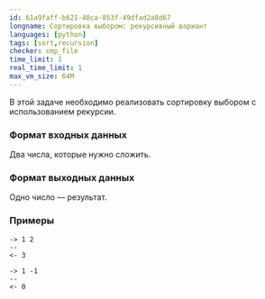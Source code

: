 ```yaml
---
id: 61a9faff-b621-40ca-853f-49dfad2a8d67
longname: Сортировка выбором: рекурсивный вариант
languages: [python]
tags: [sort,recursion]
checker: cmp_file
time_limit: 1
real_time_limit: 1
max_vm_size: 64M
---
```



В этой задаче необходимо реализовать сортировку выбором с использованием рекурсии.

### Формат входных данных

Два числа, которые нужно сложить.

### Формат выходных данных

Одно число — результат.

### Примеры

```
-> 1 2
--
<- 3
```

```
-> 1 -1
--
<- 0
```

